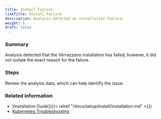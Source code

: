```yaml
---
title: Install Failure
linkTitle: Install Failure
description: Analysis detected an installation failure
weight: 5
draft: false
---
```


### Summary
Analysis detected that the Verrazzano installation has failed, however, it did not isolate the exact reason for the failure.

### Steps

Review the analysis data, which can help identify the issue.

### Related information
* [Installation Guide]({{< relref "/docs/setup/install/installation.md" >}})
* [Kubernetes Troubleshooting](https://kubernetes.io/docs/tasks/debug-application-cluster/troubleshooting/)
